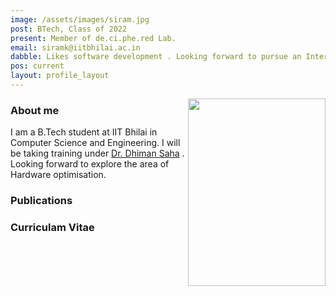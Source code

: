 ```yaml
---
image: /assets/images/siram.jpg
post: BTech, Class of 2022
present: Member of de.ci.phe.red Lab.
email: siramk@iitbhilai.ac.in
dabble: Likes software development . Looking forward to pursue an Internship in a tech giant.
pos: current
layout: profile_layout
---
```


<img  align="right"  width="220"  height="300"  src="/assets/images/nikhil_siram_dp.png" >

### About me

I am a B.Tech student at IIT Bhilai in Computer Science and Engineering. I will be taking training under [Dr. Dhiman Saha](https://www.iitbhilai.ac.in/index.php?pid=dhiman) . Looking forward to explore the area of Hardware optimisation.

### Publications

### Curriculam Vitae
